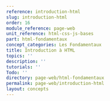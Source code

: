```yaml
---
reference: introduction-html
slug: introduction-html
order: 16
module_reference: page-web
unit_reference: html-css-js-bases
part: html-fondamentaux
concept_categories: Les Fondamentaux
title: Introduction à HTML
topics: ''
description: ''
tutorials: ''
Todo: ''
directory: page-web/html-fondamentaux
permalink: page-web/introduction-html
layout: concepts
---
```

